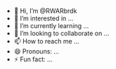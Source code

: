 - 👋 Hi, I’m @RWARbrdk
- 👀 I’m interested in ...
- 🌱 I’m currently learning ...
- 💞️ I’m looking to collaborate on ...
- 📫 How to reach me ...
- 😄 Pronouns: ...
- ⚡ Fun fact: ...

<!---
RWARbrdk/RWARbrdk is a ✨ special ✨ repository because its `README.md` (this file) appears on your GitHub profile.
You can click the Preview link to take a look at your changes.
--->
